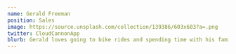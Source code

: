 ```yaml
---
name: Gerald Freeman
position: Sales
image: https://source.unsplash.com/collection/139386/603x603?a=.png
twitter: CloudCannonApp
blurb: Gerald loves going to bike rides and spending time with his family.
---
```

